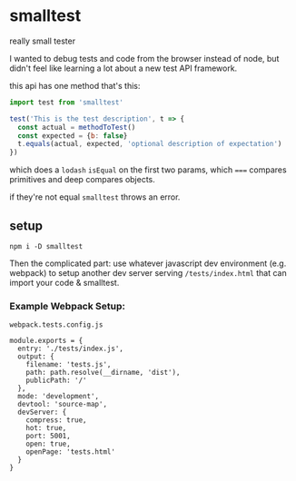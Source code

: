 # smalltest

really small tester

I wanted to debug tests and code from the browser instead of node, but
didn't feel like learning a lot about a new test API framework.

this api has one method that's this:

```js
import test from 'smalltest'

test('This is the test description', t => {
  const actual = methodToTest()
  const expected = {b: false}
  t.equals(actual, expected, 'optional description of expectation')
})
```

which does a `lodash` `isEqual` on the first two params, which `===` compares primitives and deep compares objects.

if they're not equal `smalltest` throws an error.

## setup

```
npm i -D smalltest
```

Then the complicated part: use whatever javascript dev environment (e.g. webpack) to setup another dev server serving `/tests/index.html` that can import your code & smalltest.

### Example Webpack Setup:

`webpack.tests.config.js`

```
module.exports = {
  entry: './tests/index.js',
  output: {
    filename: 'tests.js',
    path: path.resolve(__dirname, 'dist'),
    publicPath: '/'
  },
  mode: 'development',
  devtool: 'source-map',
  devServer: {
    compress: true,
    hot: true,
    port: 5001,
    open: true,
    openPage: 'tests.html'
  }
}
```
